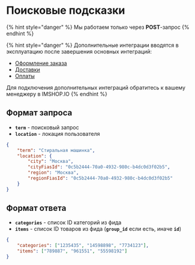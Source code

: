 # Поисковые подсказки

{% hint style="danger" %}
Мы работаем только через **POST**-запрос
{% endhint %}

{% hint style="danger" %}
Дополнительные интеграции вводятся в эксплуатацию после завершения основных интеграций:

* [Оформление заказа](broken-reference)
* [Доставки](broken-reference)
* [Оплаты](broken-reference)

Для подключения дополнительных интеграций обратитесь к вашему менеджеру в IMSHOP.IO
{% endhint %}

## Формат запроса

* **`term`** - поисковый запрос
* **`location`** - локация пользователя

```json
{
    "term": "Стиральная машинка",
    "location": {
        "city": "Москва",
        "cityFiasId": "0c5b2444-70a0-4932-980c-b4dc0d3f02b5",
        "region": "Москва",
        "regionFiasId": "0c5b2444-70a0-4932-980c-b4dc0d3f02b5"
    }
}
```

## Формат ответа

* **`categories`** - список ID категорий из фида
* **`items`** - список ID товаров из фида (**`group_id`** если есть, иначе **`id`**)

```json
{
    "categories": ["1235435", "14598898", "7734123"],
    "items": ["789887", "961551", "55598192"]
}
```

